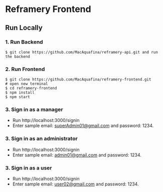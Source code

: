 # Reframery Frontend

## Run Locally

### 1. Run Backend

```
$ git clone https://github.com/MacAquafina/reframery-api.git and run the backend

```

### 2. Run Frontend

```
$ git clone https://github.com/MacAquafina/reframery-frontend.git
# open new terminal
$ cd reframery-frontend
$ npm install
$ npm start
```


### 3. Sign in as a manager
- Run http://localhost:3000/signin
- Enter sample email: superAdmin01@gmail.com and password: 1234.

### 3. Sign in as an administrator
- Run http://localhost:3000/signin
- Enter sample email: admin01@gmail.com and password: 1234.

### 3. Sign in as a user

- Run http://localhost:3000/signin
- Enter sample email: user02@gmail.com and password: 1234.

